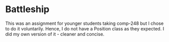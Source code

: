 # Battleship

This was an assignment for younger students taking comp-248 but I chose to do it voluntarily. Hence, I do not have a Position class as they expected. I did my own version of it - cleaner and concise.
